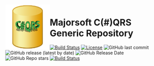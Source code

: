 <img align="left" width="140" height="140" src="https://github.com/majorimi/CQRS-generic-repository/blob/main/docs/C%23QRS_icon.png" />

Majorsoft C(#)QRS Generic Repository
============

[![Build Status](https://dev.azure.com/major-soft/GitHub/_apis/build/status/CQRS-generic-repository/CQRS-generic-repository-build-check?branchName=main)](https://dev.azure.com/major-soft/GitHub/_build/latest?definitionId=9&branchName=main)
[![License](https://img.shields.io/badge/License-MIT-green.svg)](https://github.com/majorimi/CQRS-generic-repository/blob/master/LICENSE)
![GitHub last commit](https://img.shields.io/github/last-commit/majorimi/CQRS-generic-repository)
![GitHub release (latest by date)](https://img.shields.io/github/v/release/majorimi/CQRS-generic-repository)
![GitHub Release Date](https://img.shields.io/github/release-date/majorimi/CQRS-generic-repository)
![GitHub Repo stars](https://img.shields.io/github/stars/majorimi/CQRS-generic-repository)
[![Build Status](https://dev.azure.com/major-soft/GitHub/_apis/build/status/CQRS-generic-repository/CQRS-generic-repository-Nuget?branchName=main)](https://dev.azure.com/major-soft/GitHub/_build/latest?definitionId=10&branchName=main)
